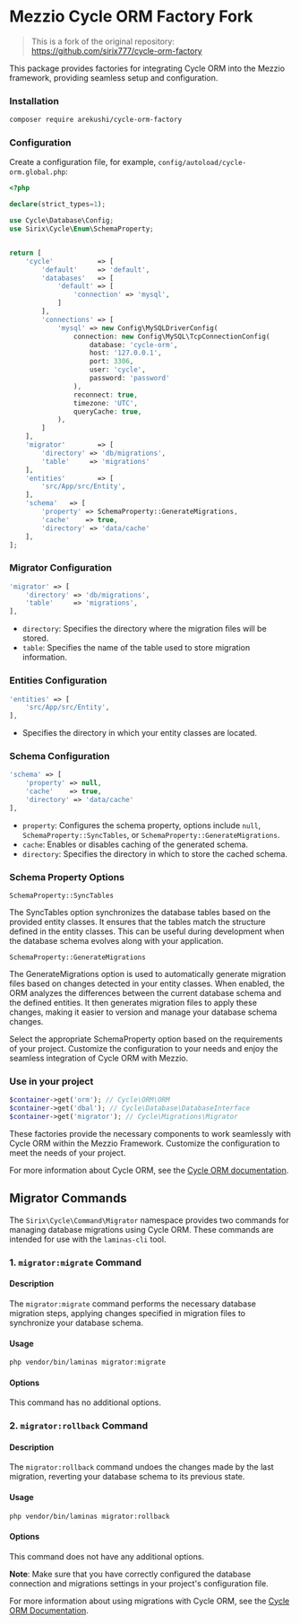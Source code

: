 # Mezzio Cycle ORM Factory Fork

> This is a fork of the original repository: https://github.com/sirix777/cycle-orm-factory

This package provides factories for integrating Cycle ORM into the Mezzio framework, providing seamless setup and configuration.
### Installation
```bash
composer require arekushi/cycle-orm-factory
```

### Configuration
Create a configuration file, for example, `config/autoload/cycle-orm.global.php`:
```php
<?php

declare(strict_types=1);

use Cycle\Database\Config;
use Sirix\Cycle\Enum\SchemaProperty;


return [
    'cycle'           => [
        'default'     => 'default',
        'databases'   => [
            'default' => [
                'connection' => 'mysql',
            ]
        ],
        'connections' => [
            'mysql' => new Config\MySQLDriverConfig(
                connection: new Config\MySQL\TcpConnectionConfig(
                    database: 'cycle-orm',
                    host: '127.0.0.1',
                    port: 3306,
                    user: 'cycle',
                    password: 'password'
                ),
                reconnect: true,
                timezone: 'UTC',
                queryCache: true,
            ),
        ]
    ],
    'migrator'        => [
        'directory' => 'db/migrations',
        'table'     => 'migrations'
    ],
    'entities'        => [
        'src/App/src/Entity',
    ],
    'schema'   => [
        'property' => SchemaProperty::GenerateMigrations,
        'cache'    => true,
        'directory' => 'data/cache'
    ],
];
```

### Migrator Configuration
```php
'migrator' => [
    'directory' => 'db/migrations',
    'table'     => 'migrations',
],
```
- `directory`: Specifies the directory where the migration files will be stored.
- `table`: Specifies the name of the table used to store migration information.

### Entities Configuration
```php
'entities' => [
    'src/App/src/Entity',
],
```
- Specifies the directory in which your entity classes are located.

### Schema Configuration
```php
'schema' => [
    'property' => null,
    'cache'    => true,
    'directory' => 'data/cache'
],
```
- `property`: Configures the schema property, options include `null`, `SchemaProperty::SyncTables`, or `SchemaProperty::GenerateMigrations`.
- `cache`: Enables or disables caching of the generated schema.
- `directory`: Specifies the directory in which to store the cached schema.

### Schema Property Options

`SchemaProperty::SyncTables`

The SyncTables option synchronizes the database tables based on the provided entity classes. It ensures that the tables match the structure defined in the entity classes. This can be useful during development when the database schema evolves along with your application.

`SchemaProperty::GenerateMigrations`

The GenerateMigrations option is used to automatically generate migration files based on changes detected in your entity classes. When enabled, the ORM analyzes the differences between the current database schema and the defined entities. It then generates migration files to apply these changes, making it easier to version and manage your database schema changes.

Select the appropriate SchemaProperty option based on the requirements of your project. Customize the configuration to your needs and enjoy the seamless integration of Cycle ORM with Mezzio.

### Use in your project
```php
$container->get('orm'); // Cycle\ORM\ORM
$container->get('dbal'); // Cycle\Database\DatabaseInterface
$container->get('migrator'); // Cycle\Migrations\Migrator
```

These factories provide the necessary components to work seamlessly with Cycle ORM within the Mezzio Framework. Customize the configuration to meet the needs of your project.

For more information about Cycle ORM, see the [Cycle ORM documentation](https://cycle-orm.dev/docs).

## Migrator Commands
The `Sirix\Cycle\Command\Migrator` namespace provides two commands for managing database migrations using Cycle ORM. These commands are intended for use with the `laminas-cli` tool.

### 1. `migrator:migrate` Command

#### Description
The `migrator:migrate` command performs the necessary database migration steps, applying changes specified in migration files to synchronize your database schema.

#### Usage
```bash
php vendor/bin/laminas migrator:migrate
```

#### Options
This command has no additional options.


### 2. `migrator:rollback` Command

#### Description
The `migrator:rollback` command undoes the changes made by the last migration, reverting your database schema to its previous state.

#### Usage
```bash
php vendor/bin/laminas migrator:rollback
```

#### Options
This command does not have any additional options.


**Note**: Make sure that you have correctly configured the database connection and migrations settings in your project's configuration file.

For more information about using migrations with Cycle ORM, see the [Cycle ORM Documentation](https://cycle-orm.dev/docs/database-migrations/current/en).
